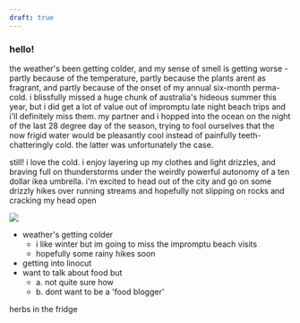 ```yaml
---
draft: true
---
```

### hello!
the weather's been getting colder, and my sense of smell is getting worse - partly because of the temperature, partly because the plants arent as fragrant, and partly because of the onset of my annual six-month perma-cold. i blissfully missed a huge chunk of australia's hideous summer this year, but i did get a lot of value out of impromptu late night beach trips and i'll definitely miss them. my partner and i hopped into the ocean on the night of the last 28 degree day of the season, trying to fool ourselves that the now frigid water would be pleasantly cool instead of painfully teeth-chatteringly cold. the latter was unfortunately the case. 

still! i love the cold. i enjoy layering up my clothes and light drizzles, and braving full on thunderstorms under the weirdly powerful autonomy of a ten dollar ikea umbrella. i'm excited to head out of the city and go on some drizzly hikes over running streams and hopefully not slipping on rocks and cracking my head open

![](/_assets/img/2025_05_01/ohwell.jpg)  



- weather's getting colder
  - i like winter but im going to miss the impromptu beach visits
  - hopefully some rainy hikes soon
- getting into linocut
- want to talk about food but 
  - a. not quite sure how
  - b. dont want to be a 'food blogger'

herbs in the fridge
